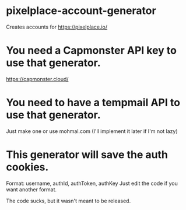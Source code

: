 # pixelplace-account-generator
Creates accounts for https://pixelplace.io/

# You need a Capmonster API key to use that generator.

https://capmonster.cloud/

# You need to have a tempmail API to use that generator.

Just make one or use mohmal.com (I'll implement it later if I'm not lazy)

# This generator will save the auth cookies.

Format: username, authId, authToken, authKey
Just edit the code if you want another format.

The code sucks, but it wasn't meant to be released.
